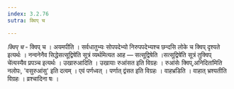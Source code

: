 ```yaml
---
index: 3.2.76
sutra: क्विप् च

---
```

_क्विप् च_ - क्विप् च । अयमपीति । सर्वधातुभ्यः सोपपदेभ्यो निरुपपदेभ्यश्च छन्दसि लोके च क्विप् दृश्यते इत्यर्थः । नन्वनेनैव सिद्धेसत्सूद्विषे॑ति सूत्रं व्यर्थमित्यत आह —  सत्सूद्विषेति ।सत्सूद्विषे॑ति सूत्रं तुक्विप् चे॑त्यस्यैव प्रपञ्च इत्यर्थः । उखारुआदिति । उखायाः रुआंसत इति विग्रहः । रुआंसेः क्विप्,अनिदिता॑मिति नलोपः, 'वसुरुआंसु' इति दत्वम् । एवं पर्णध्वत् । पर्णात् द्वंसत इति विग्रहः । वाहभ्रडिति । वाहात् भ्रश्यतीति विग्रहः । व्रश्चादिना षः ।